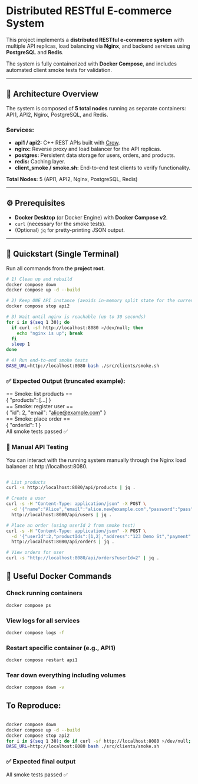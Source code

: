 # Distributed RESTful E-commerce System

This project implements a **distributed RESTful e-commerce system** with multiple API replicas, load balancing via **Nginx**, and backend services using **PostgreSQL** and **Redis**.

The system is fully containerized with **Docker Compose**, and includes automated client smoke tests for validation.

---

## 🧱 Architecture Overview

The system is composed of **5 total nodes** running as separate containers: API1, API2, Nginx, PostgreSQL, and Redis.

### Services:

* **api1 / api2:** C++ REST APIs built with [Crow](https://github.com/CrowCpp/Crow).  
* **nginx:** Reverse proxy and load balancer for the API replicas.  
* **postgres:** Persistent data storage for users, orders, and products.  
* **redis:** Caching layer.  
* **client\_smoke / smoke.sh:** End-to-end test clients to verify functionality.  
  
**Total Nodes:** 5 (API1, API2, Nginx, PostgreSQL, Redis)  

---

## ⚙️ Prerequisites

* **Docker Desktop** (or Docker Engine) with **Docker Compose v2**.
* `curl` (necessary for the smoke tests).
* (Optional) `jq` for pretty-printing JSON output.

---

## 🚀 Quickstart (Single Terminal)

Run all commands from the **project root**.

```bash
# 1) Clean up and rebuild
docker compose down
docker compose up -d --build

# 2) Keep ONE API instance (avoids in-memory split state for the current basic API)
docker compose stop api2

# 3) Wait until nginx is reachable (up to 30 seconds)
for i in $(seq 1 30); do
  if curl -sf http://localhost:8080 >/dev/null; then
    echo "nginx is up"; break
  fi
  sleep 1
done

# 4) Run end-to-end smoke tests
BASE_URL=http://localhost:8080 bash ./src/clients/smoke.sh
```

### ✅ Expected Output (truncated example):
== Smoke: list products ==  
{ "products": [...] }  
== Smoke: register user ==  
{ "id": 2, "email": "alice@example.com" }  
== Smoke: place order ==  
{ "orderId": 1 }  
All smoke tests passed ✅  

### 🧪 Manual API Testing  
  
You can interact with the running system manually through the Nginx load balancer at http://localhost:8080.

```bash

# List products
curl -s http://localhost:8080/api/products | jq .

# Create a user
curl -s -H "Content-Type: application/json" -X POST \
  -d '{"name":"Alice","email":"alice.new@example.com","password":"pass"}' \
  http://localhost:8080/api/users | jq .

# Place an order (using userId 2 from smoke test)
curl -s -H "Content-Type: application/json" -X POST \
  -d '{"userId":2,"productIds":[1,2],"address":"123 Demo St","payment":"card","shipping":"std"}' \
  http://localhost:8080/api/orders | jq .

# View orders for user
curl -s "http://localhost:8080/api/orders?userId=2" | jq .
```

## 🧰 Useful Docker Commands

### Check running containers
```bash
docker compose ps
```

### View logs for all services
```bash
docker compose logs -f
```

### Restart specific container (e.g., API1)
```bash
docker compose restart api1
```

### Tear down everything including volumes
```bash
docker compose down -v
```

## To Reproduce:

```bash

docker compose down
docker compose up -d --build
docker compose stop api2
for i in $(seq 1 30); do if curl -sf http://localhost:8080 >/dev/null; then echo "nginx is up"; break; fi; sleep 1; done
BASE_URL=http://localhost:8080 bash ./src/clients/smoke.sh
```
### ✅ Expected final output
All smoke tests passed ✅
